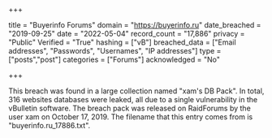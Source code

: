 +++

title = "Buyerinfo Forums"
domain = "https://buyerinfo.ru"
date_breached = "2019-09-25"
date = "2022-05-04"
record_count = "17,886"
privacy = "Public"
Verified = "True"
hashing = ["vB"]
breached_data = ["Email addresses", "Passwords", "Usernames", "IP addresses"]
type = ["posts","post"]
categories = ["Forums"]
acknowledged = "No"


+++


This breach was found in a large collection named "xam's DB Pack". In total, 316 websites databases were leaked, all due to a single vulnerability in the vBulletin software. The breach pack was released on RaidForums by the user xam on October 17, 2019. The filename that this entry comes from is "buyerinfo.ru_17886.txt".

